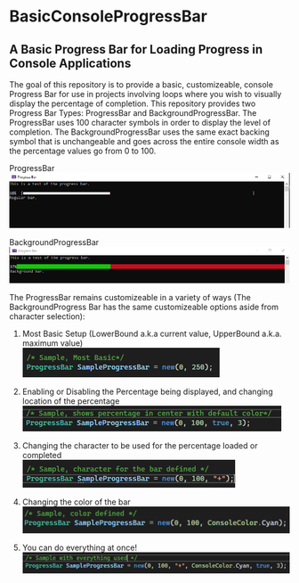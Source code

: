 # BasicConsoleProgressBar

## A Basic Progress Bar for Loading Progress in Console Applications

The goal of this repository is to provide a basic, customizeable, console Progress Bar for use in projects involving loops where you wish to visually display the percentage of completion.
This repository provides two Progress Bar Types: ProgressBar and BackgroundProgressBar. The ProgressBar uses 100 character symbols in order to display the level of completion. The BackgroundProgressBar uses the same exact backing symbol that is unchangeable and goes across the entire console width as the percentage values go from 0 to 100. <br/>

ProgressBar<br/>
![alt text](https://github.com/Izeawk/BasicConsoleProgressBar/blob/main/Samples/Pictures/bar2.PNG)<br/>

BackgroundProgressBar<br/>
![alt text](https://github.com/Izeawk/BasicConsoleProgressBar/blob/main/Samples/Pictures/bar3.PNG)<br/>


The ProgressBar remains customizeable in a variety of ways (The BackgroundProgress Bar has the same customizeable options aside from character selection):<br/>

1. Most Basic Setup (LowerBound a.k.a current value, UpperBound a.k.a. maximum value)<br/>
![alt text](https://github.com/Izeawk/BasicConsoleProgressBar/blob/main/Samples/Pictures/most_basic.PNG)<br/>

2. Enabling or Disabling the Percentage being displayed, and changing location of the percentage<br/>
![alt text](https://github.com/Izeawk/BasicConsoleProgressBar/blob/main/Samples/Pictures/show_perc_center.PNG)<br/>

3. Changing the character to be used for the percentage loaded or completed<br/>
![alt text](https://github.com/Izeawk/BasicConsoleProgressBar/blob/main/Samples/Pictures/char_def.PNG)<br/>

4. Changing the color of the bar<br/>
![alt text](https://github.com/Izeawk/BasicConsoleProgressBar/blob/main/Samples/Pictures/color.PNG)<br/>

5. You can do everything at once!<br/>
![alt text](https://github.com/Izeawk/BasicConsoleProgressBar/blob/main/Samples/Pictures/everything.PNG)<br/>
